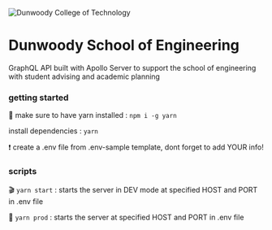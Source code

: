 ![Dunwoody College of Technology](https://image4.owler.com/logo/dunwoody-college-of-technology_owler_20160428_132411_original.png)

# Dunwoody School of Engineering

GraphQL API built with Apollo Server to support the school of engineering with student advising and academic planning

### getting started

🧶 make sure to have yarn installed
: `npm i -g yarn`

install dependencies
: `yarn`

❗️ create a .env file from .env-sample template, dont forget to add YOUR info!

### scripts

🎬 `yarn start`
: starts the server in DEV mode at specified HOST and PORT in .env file

🚀 `yarn prod`
: starts the server at specified HOST and PORT in .env file
